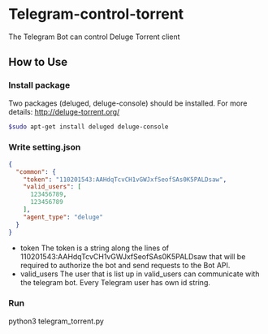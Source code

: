 # Telegram-control-torrent
The Telegram Bot can control Deluge Torrent client

## How to Use
### Install package
Two packages (deluged, deluge-console) should be installed.
For more details: http://deluge-torrent.org/
```bash
$sudo apt-get install deluged deluge-console
```
### Write setting.json

```json
{
  "common": {
    "token": "110201543:AAHdqTcvCH1vGWJxfSeofSAs0K5PALDsaw",
    "valid_users": [
      123456789,
      123456789
    ],
    "agent_type": "deluge"
  }
}
```
* token
The token is a string along the lines of 110201543:AAHdqTcvCH1vGWJxfSeofSAs0K5PALDsaw that will be required to authorize the bot and send requests to the Bot API.
* valid_users
The user that is list up in valid_users can communicate with the telegram bot.
Every Telegram user has own id string.

### Run
python3 telegram_torrent.py
